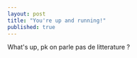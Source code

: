 ```yaml
---
layout: post
title: "You're up and running!"
published: true
---
```



What's up, pk on parle pas de litterature ?

